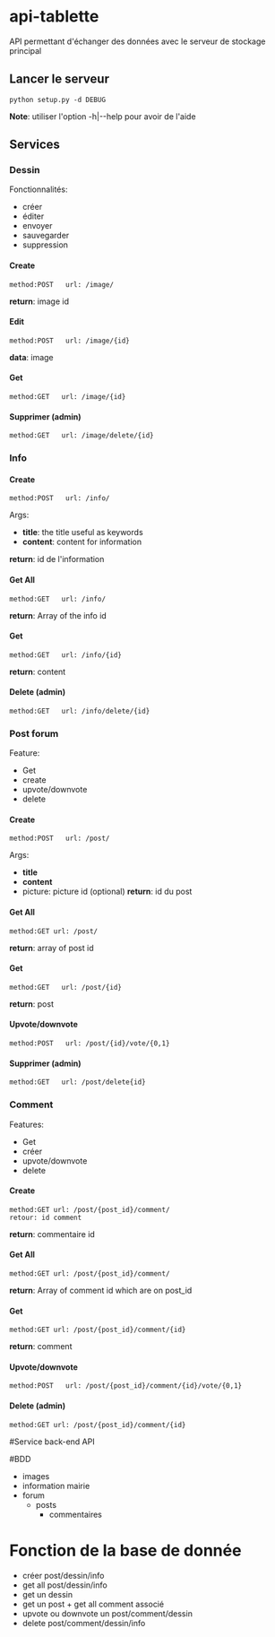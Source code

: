 # api-tablette

API permettant d'échanger des données avec le serveur de stockage principal

## Lancer le serveur

```
python setup.py -d DEBUG
```
**Note**: utiliser l'option -h|--help pour avoir de l'aide

## Services

### Dessin

Fonctionnalités:
  * créer
  * éditer
  * envoyer
  * sauvegarder
  * suppression

#### Create
```
method:POST   url: /image/
```
**return**: image id

#### Edit
```
method:POST   url: /image/{id}
```
**data**: image

#### Get
```
method:GET   url: /image/{id}
```

#### Supprimer (admin)
```
method:GET   url: /image/delete/{id}
```

### Info

#### Create
```
method:POST   url: /info/
```
Args:
  * **title**: the title useful as keywords
  * **content**: content for information

**return**: id de l'information

#### Get All
```
method:GET   url: /info/
```
**return**: Array of the info id

#### Get
```
method:GET   url: /info/{id}
```
**return**: content

#### Delete (admin)
```
method:GET   url: /info/delete/{id}
```

### Post forum

Feature:
  * Get
  * create
  * upvote/downvote
  * delete

#### Create
```
method:POST   url: /post/
```
Args:
  * **title**
  * **content**
  * picture: picture id (optional)
**return**: id du post

#### Get All
```
method:GET url: /post/
```
**return**: array of post id

#### Get
```
method:GET   url: /post/{id}
```
**return**: post

#### Upvote/downvote
```
method:POST   url: /post/{id}/vote/{0,1}
```

#### Supprimer (admin)
```
method:GET   url: /post/delete{id}
```

### Comment

Features:
  * Get
  * créer
  * upvote/downvote
  * delete

#### Create
```
method:GET url: /post/{post_id}/comment/
retour: id comment
```
**return**: commentaire id

#### Get All
```
method:GET url: /post/{post_id}/comment/
```
**return**: Array of comment id which are on post_id

#### Get
```
method:GET url: /post/{post_id}/comment/{id}
```
**return**: comment

####  Upvote/downvote
```
method:POST   url: /post/{post_id}/comment/{id}/vote/{0,1}
```

#### Delete (admin)
```
method:GET url: /post/{post_id}/comment/{id}
```

#Service back-end API

#BDD

- images
- information mairie
- forum
  - posts
    - commentaires


# Fonction de la base de donnée

- créer post/dessin/info
- get all post/dessin/info
- get un dessin
- get un post + get all comment associé
- upvote ou downvote un post/comment/dessin
- delete post/comment/dessin/info
